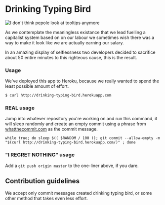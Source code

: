 # Drinking Typing Bird

![I don't think pepole look at tooltips anymore](https://media.giphy.com/media/l41lUJ1YoZB1lHVPG/giphy-facebook_s.jpg)

As we contemplate the meaningless existance that we lead fuelling a capitalist system based on on our labour we sometimes wish there was a way to make it look like we are actually earning our salary.

In an amazing display of selflessness two developers decided to sacrifice about 50 entire minutes to this righteous cause, this is the result.


### Usage

We've deployed this app to Heroku, because we really wanted to spend the least possible amount of effort.

```bash
$ curl http://drinking-typing-bird.herokuapp.com
```

### REAL usage

Jump into whatever repository you're working on and run this command, it will sleep randomly and create an empty commit using a phrase from [whatthecommit.com](whatthecommit.com) as the commit message. 

```
while true; do sleep $(( $RANDOM / 100 )); git commit --allow-empty -m "$(curl http://drinking-typing-bird.herokuapp.com/)" ; done
```
### "I REGRET NOTHING" usage

Add a `git push origin master` to the one-liner above, if you dare.


## Contribution guidelines

We accept only commit messages created drinking typing bird,  or some other method that takes even less effort.
